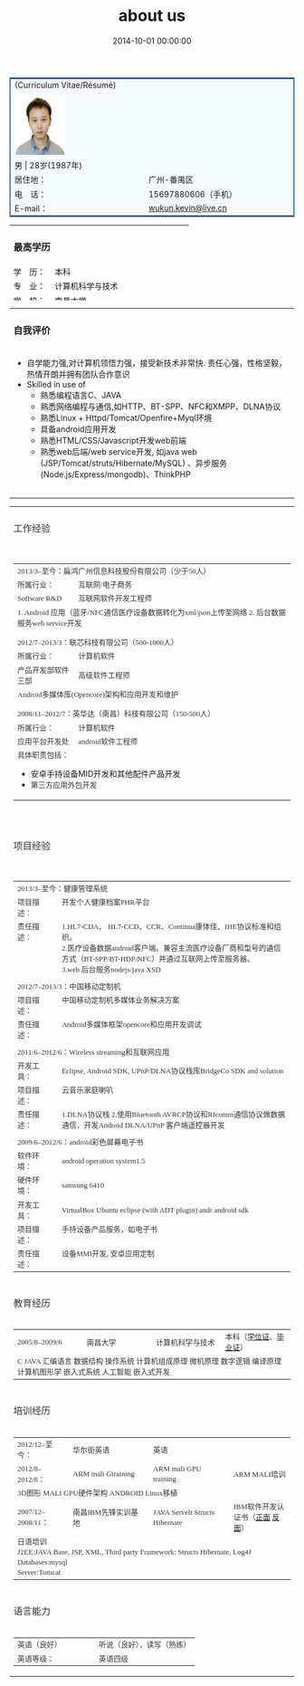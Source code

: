﻿---
layout: post
title:  "about us"
date:   2014-10-01 00:00:00
categories: story
---

<table style="border: #3076BC 2px solid; background: #F5FAFE;" border="0" width="97%" cellspacing="0" cellpadding="0" align="center">
<tbody>
<tr>
<td>(Curriculum Vitae/Résumé)</td>
</tr>
<tr>
<td colspan="4" width="17%"><a href="./img/me.png" class="broken_link"><img class="alignnone wp-image-106 size-medium" src="./img/me.png" alt="wukun" width="90" height="110" /></a></td>
</tr>
<tr>
<td colspan="4" height="20">男 | 28岁(1987年)</td>
</tr>
<tr>
<td height="20">居住地：</td>
<td colspan="3" height="20">广州-番禺区</td>
</tr>
<tr>
<td height="20">电　话：</td>
<td colspan="3" height="20">15697880606（手机）</td>
</tr>
<tr>
<td height="20">E-mail：</td>
<td colspan="3" height="20"><a class="blue1" href="mailto:wukun.kevin@live.cn ">wukun.kevin@live.cn</a></td>
</tr>
</tbody>
</table>
<table style="height: 133px;" border="0" width="97%" cellspacing="0" cellpadding="0" align="center">
<tbody>
<tr>
<td colspan="2">
<h3>最高学历</h3>
</td>
</tr>
<tr>
<td width="59">学　历：</td>
<td width="230">本科</td>
</tr>
<tr>
<td>专　业：</td>
<td>计算机科学与技术</td>
</tr>
<tr>
<td height="22">学　校：</td>
<td>南昌大学</td>
</tr>
</tbody>
</table>
<table border="0" width="97%" cellspacing="0" cellpadding="0" align="center">
<tbody>
<tr>
<td align="left" valign="middle">
<h3>自我评价</h3>
</td>
</tr>
<tr>
<td valign="top">
<ul>
<li>自学能力强,对计算机领悟力强，接受新技术非常快. 责任心强，性格坚毅，热情开朗并拥有团队合作意识</li>
<li>Skilled in use of
<ul>
<li>熟悉编程语言C、JAVA</li>
<li>熟悉网络编程与通信,如HTTP、BT-SPP、NFC和XMPP、DLNA协议</li>
<li>熟悉Linux + Httpd/Tomcat/Openfire+Myql环境</li>
<li>具备android应用开发</li>
<li>熟悉HTML/CSS/Javascript开发web前端</li>
<li>熟悉web后端/web service开发, 如java web (JSP/Tomcat/struts/Hibernate/MySQL) 、异步服务(Node.js/Express/mongodb)、ThinkPHP</li>
</ul>
</li>
</ul>
</td>
</tr>
<tr>
<td align="left" valign="middle" height="10"></td>
</tr>
</tbody>
</table>
<table border="0" width="97%" cellspacing="0" cellpadding="0" align="center">
<tbody>
<tr>
<td align="left" valign="middle">
<h3><span style="color: #333333; font-family: Georgia, 'Times New Roman', 'Bitstream Charter', Times, serif;"><span style="font-weight: normal;">工作经验</span></span></h3>
</td>
</tr>
<tr>
<td align="left" valign="middle" height="10"><span style="color: #333333; font-family: Georgia, 'Times New Roman', 'Bitstream Charter', Times, serif; font-size: small;"> </span></td>
</tr>
<tr>
<td align="left" valign="middle">
<table cellspacing="0" cellpadding="0">
<tbody>
<tr>
<td class="text_left" colspan="2"><span style="color: #333333; font-family: Georgia, 'Times New Roman', 'Bitstream Charter', Times, serif; font-size: small;">2013/3&#8211;至今：扁鸿广州信息科技股份有限公司（少于50人）</span></td>
</tr>
<tr>
<td class="text_left" width="22%"><span style="color: #333333; font-family: Georgia, 'Times New Roman', 'Bitstream Charter', Times, serif; font-size: small;">所属行业：</span></td>
<td class="text" width="78%"><span style="color: #333333; font-family: Georgia, 'Times New Roman', 'Bitstream Charter', Times, serif; font-size: small;">互联网/电子商务</span></td>
</tr>
<tr>
<td class="text_left"><span style="color: #333333; font-family: Georgia, 'Times New Roman', 'Bitstream Charter', Times, serif; font-size: small;">Software R&amp;D</span></td>
<td class="text"><span style="color: #333333; font-family: Georgia, 'Times New Roman', 'Bitstream Charter', Times, serif; font-size: small;">互联网软件开发工程师</span></td>
</tr>
<tr>
<td colspan="2" valign="top"><span style="color: #333333; font-family: Georgia, 'Times New Roman', 'Bitstream Charter', Times, serif; font-size: small;">1. Android 应用（蓝牙/NFC通信医疗设备数据转化为xml/json上传至网络 2. 后台数据服务web service开发</span></td>
</tr>
<tr>
<td colspan="2" height="5"><span style="color: #333333; font-family: Georgia, 'Times New Roman', 'Bitstream Charter', Times, serif; font-size: small;"> </span></td>
</tr>
<tr>
<td colspan="2"><span style="color: #333333; font-family: Georgia, 'Times New Roman', 'Bitstream Charter', Times, serif; font-size: small;">2012/7&#8211;2013/3：联芯科技有限公司（500-1000人）</span></td>
</tr>
<tr>
<td class="text_left" width="22%"><span style="color: #333333; font-family: Georgia, 'Times New Roman', 'Bitstream Charter', Times, serif; font-size: small;">所属行业：</span></td>
<td class="text" width="78%"><span style="color: #333333; font-family: Georgia, 'Times New Roman', 'Bitstream Charter', Times, serif; font-size: small;">计算机软件</span></td>
</tr>
<tr>
<td class="text_left"><span style="color: #333333; font-family: Georgia, 'Times New Roman', 'Bitstream Charter', Times, serif; font-size: small;">产品开发部软件三部</span></td>
<td class="text"><span style="color: #333333; font-family: Georgia, 'Times New Roman', 'Bitstream Charter', Times, serif; font-size: small;">高级软件工程师</span></td>
</tr>
<tr>
<td id="Cur_Val" colspan="2" valign="top"><span style="color: #333333; font-family: Georgia, 'Times New Roman', 'Bitstream Charter', Times, serif; font-size: small;">Android多媒体库(Opencore)架构和应用开发和维护</span></td>
</tr>
<tr>
<td colspan="2" height="5"><span style="color: #333333; font-family: Georgia, 'Times New Roman', 'Bitstream Charter', Times, serif; font-size: small;"> </span></td>
</tr>
<tr>
<td class="text_left" colspan="2"><span style="color: #333333; font-family: Georgia, 'Times New Roman', 'Bitstream Charter', Times, serif; font-size: small;">2008/11&#8211;2012/7：英华达（南昌）科技有限公司（150-500人）</span></td>
</tr>
<tr>
<td class="text_left" width="22%"><span style="color: #333333; font-family: Georgia, 'Times New Roman', 'Bitstream Charter', Times, serif; font-size: small;">所属行业：</span></td>
<td class="text" width="78%"><span style="color: #333333; font-family: Georgia, 'Times New Roman', 'Bitstream Charter', Times, serif; font-size: small;">计算机软件</span></td>
</tr>
<tr>
<td class="text_left"><span style="color: #333333; font-family: Georgia, 'Times New Roman', 'Bitstream Charter', Times, serif; font-size: small;">应用平台开发处</span></td>
<td class="text"><span style="color: #333333; font-family: Georgia, 'Times New Roman', 'Bitstream Charter', Times, serif; font-size: small;">android软件工程师</span></td>
</tr>
<tr>
<td colspan="2" valign="top"><span style="color: #333333; font-family: Georgia, 'Times New Roman', 'Bitstream Charter', Times, serif; font-size: small;">具体职责包括：</span></p>
<ul>
<li>安卓手持设备MID开发和其他配件产品开发</li>
<li><span style="color: #333333; font-family: Georgia, 'Times New Roman', 'Bitstream Charter', Times, serif; font-size: small;">第三方应用外包开发</span></li>
</ul>
</td>
</tr>
</tbody>
</table>
</td>
</tr>
<tr>
<td align="left" valign="middle" height="20"><span style="color: #333333; font-family: Georgia, 'Times New Roman', 'Bitstream Charter', Times, serif; font-size: small;"> </span></td>
</tr>
<tr>
<td class="cvtitle" align="left" valign="middle">
<h3><span style="color: #333333; font-family: Georgia, 'Times New Roman', 'Bitstream Charter', Times, serif;"><span style="font-weight: normal;">项目经验</span></span></h3>
</td>
</tr>
<tr>
<td align="left" valign="middle" height="10"><span style="color: #333333; font-family: Georgia, 'Times New Roman', 'Bitstream Charter', Times, serif; font-size: small;"> </span></td>
</tr>
<tr>
<td align="left" valign="middle">
<table class="table_set" border="0" width="100%" cellspacing="0" cellpadding="0">
<tbody>
<tr>
<td class="text_left" colspan="2"><span style="color: #333333; font-family: Georgia, 'Times New Roman', 'Bitstream Charter', Times, serif; font-size: small;">2013/3&#8211;至今：健康管理系统</span></td>
</tr>
<tr>
<td class="text_left" valign="top" width="16%"><span style="color: #333333; font-family: Georgia, 'Times New Roman', 'Bitstream Charter', Times, serif; font-size: small;">项目描述：</span></td>
<td id="Cur_Val" valign="top" width="84%"><span style="color: #333333; font-family: Georgia, 'Times New Roman', 'Bitstream Charter', Times, serif; font-size: small;">开发个人健康档案PHR平台</span></td>
</tr>
<tr>
<td class="text_left" valign="top"><span style="color: #333333; font-family: Georgia, 'Times New Roman', 'Bitstream Charter', Times, serif; font-size: small;">责任描述：</span></td>
<td id="Cur_Val" valign="top"><span style="color: #333333; font-family: Georgia, 'Times New Roman', 'Bitstream Charter', Times, serif; font-size: small;">1.HL7-CDA、 HL7-CCD、CCR、Continua康体佳、IHE协议标准和组织。<br />
2.医疗设备数据android客户端。兼容主流医疗设备厂商和型号的通信方式（BT-SPP/BT-HDP/NFC）并通过互联网上传至服务器。<br />
3.web 后台服务nodejs/java XSD</span></td>
</tr>
<tr>
<td colspan="2"><span style="color: #333333; font-family: Georgia, 'Times New Roman', 'Bitstream Charter', Times, serif; font-size: small;"> </span></td>
</tr>
<tr>
<td class="text_left" colspan="2"><span style="color: #333333; font-family: Georgia, 'Times New Roman', 'Bitstream Charter', Times, serif; font-size: small;">2012/7&#8211;2013/3：中国移动定制机</span></td>
</tr>
<tr>
<td class="text_left" valign="top" width="16%"><span style="color: #333333; font-family: Georgia, 'Times New Roman', 'Bitstream Charter', Times, serif; font-size: small;">项目描述：</span></td>
<td id="Cur_Val" valign="top" width="84%"><span style="color: #333333; font-family: Georgia, 'Times New Roman', 'Bitstream Charter', Times, serif; font-size: small;">中国移动定制机多媒体业务解决方案</span></td>
</tr>
<tr>
<td class="text_left" valign="top"><span style="color: #333333; font-family: Georgia, 'Times New Roman', 'Bitstream Charter', Times, serif; font-size: small;">责任描述：</span></td>
<td id="Cur_Val" valign="top"><span style="color: #333333; font-family: Georgia, 'Times New Roman', 'Bitstream Charter', Times, serif; font-size: small;">Android多媒体框架opencore和应用开发调试</span></td>
</tr>
<tr>
<td colspan="2"><span style="color: #333333; font-family: Georgia, 'Times New Roman', 'Bitstream Charter', Times, serif; font-size: small;"> </span></td>
</tr>
<tr>
<td class="text_left" colspan="2"><span style="color: #333333; font-family: Georgia, 'Times New Roman', 'Bitstream Charter', Times, serif; font-size: small;">2011/6&#8211;2012/6：Wireless streaming和互联网应用</span></td>
</tr>
<tr>
<td class="text_left" valign="top"><span style="color: #333333; font-family: Georgia, 'Times New Roman', 'Bitstream Charter', Times, serif; font-size: small;">开发工具：</span></td>
<td class="text"><span style="color: #333333; font-family: Georgia, 'Times New Roman', 'Bitstream Charter', Times, serif; font-size: small;">Eclipse, Android SDK, UPnP/DLNA协议栈库BridgeCo SDK and solution</span></td>
</tr>
<tr>
<td class="text_left" valign="top" width="16%"><span style="color: #333333; font-family: Georgia, 'Times New Roman', 'Bitstream Charter', Times, serif; font-size: small;">项目描述：</span></td>
<td id="Cur_Val" valign="top" width="84%"><span style="color: #333333; font-family: Georgia, 'Times New Roman', 'Bitstream Charter', Times, serif; font-size: small;">云音乐家庭喇叭</span></td>
</tr>
<tr>
<td class="text_left" valign="top"><span style="color: #333333; font-family: Georgia, 'Times New Roman', 'Bitstream Charter', Times, serif; font-size: small;">责任描述：</span></td>
<td id="Cur_Val" valign="top"><span style="color: #333333; font-family: Georgia, 'Times New Roman', 'Bitstream Charter', Times, serif; font-size: small;">1.DLNA协议栈 2.使用Bluetooth AVRCP协议和Rfcomm通信协议做数据通信，开发Android DLNA/UPnP 客户端遥控器开发</span></td>
</tr>
<tr>
<td colspan="2"><span style="color: #333333; font-family: Georgia, 'Times New Roman', 'Bitstream Charter', Times, serif; font-size: small;"> </span></td>
</tr>
<tr>
<td class="text_left" colspan="2"><span style="color: #333333; font-family: Georgia, 'Times New Roman', 'Bitstream Charter', Times, serif; font-size: small;">2009/6&#8211;2012/6：android彩色屏幕电子书</span></td>
</tr>
<tr>
<td class="text_left" valign="top"><span style="color: #333333; font-family: Georgia, 'Times New Roman', 'Bitstream Charter', Times, serif; font-size: small;">软件环境：</span></td>
<td class="text"><span style="color: #333333; font-family: Georgia, 'Times New Roman', 'Bitstream Charter', Times, serif; font-size: small;">android operation system1.5</span></td>
</tr>
<tr>
<td class="text_left" valign="top"><span style="color: #333333; font-family: Georgia, 'Times New Roman', 'Bitstream Charter', Times, serif; font-size: small;">硬件环境：</span></td>
<td class="text"><span style="color: #333333; font-family: Georgia, 'Times New Roman', 'Bitstream Charter', Times, serif; font-size: small;">samsung 6410</span></td>
</tr>
<tr>
<td class="text_left" valign="top"><span style="color: #333333; font-family: Georgia, 'Times New Roman', 'Bitstream Charter', Times, serif; font-size: small;">开发工具：</span></td>
<td class="text"><span style="color: #333333; font-family: Georgia, 'Times New Roman', 'Bitstream Charter', Times, serif; font-size: small;">VirtualBox Ubuntu eclipse (with ADT plugin) andr android sdk</span></td>
</tr>
<tr>
<td class="text_left" valign="top" width="16%"><span style="color: #333333; font-family: Georgia, 'Times New Roman', 'Bitstream Charter', Times, serif; font-size: small;">项目描述：</span></td>
<td id="Cur_Val" valign="top" width="84%"><span style="color: #333333; font-family: Georgia, 'Times New Roman', 'Bitstream Charter', Times, serif; font-size: small;">手持设备产品服务，如电子书</span></td>
</tr>
<tr>
<td class="text_left" valign="top"><span style="color: #333333; font-family: Georgia, 'Times New Roman', 'Bitstream Charter', Times, serif; font-size: small;">责任描述：</span></td>
<td id="Cur_Val" valign="top"><span style="color: #333333; font-family: Georgia, 'Times New Roman', 'Bitstream Charter', Times, serif; font-size: small;">设备MMI开发, 安卓应用定制</span></td>
</tr>
</tbody>
</table>
</td>
</tr>
<tr>
<td class="cvtitle" align="left" valign="middle">
<h3><span style="color: #333333; font-family: Georgia, 'Times New Roman', 'Bitstream Charter', Times, serif;"><span style="font-weight: normal;">教育经历</span></span></h3>
</td>
</tr>
<tr>
<td align="left" valign="middle">
<table class="table_set" border="0" width="100%" cellspacing="0" cellpadding="0">
<tbody>
<tr>
<td width="25%"><span style="color: #333333; font-family: Georgia, 'Times New Roman', 'Bitstream Charter', Times, serif; font-size: small;">2005/8&#8211;2009/6</span></td>
<td width="25%"><span style="color: #333333; font-family: Georgia, 'Times New Roman', 'Bitstream Charter', Times, serif; font-size: small;">南昌大学</span></td>
<td width="25%"><span style="color: #333333; font-family: Georgia, 'Times New Roman', 'Bitstream Charter', Times, serif; font-size: small;">计算机科学与技术</span></td>
<td width="25%"><span style="color: #333333; font-family: Georgia, 'Times New Roman', 'Bitstream Charter', Times, serif; font-size: small;">本科（<a title="学位证" href="http://www.diwumeng.com/wukun/wp-content/uploads/2014/08/%E5%AD%A6%E5%A3%AB%E5%AD%A6%E4%BD%8D%E8%AF%81%E4%B9%A6.jpg">学位证</a>、<a title="毕业证" href="http://www.diwumeng.com/wukun/wp-content/uploads/2014/08/%E5%AD%A6%E5%A3%AB%E5%AD%A6%E4%BD%8D%E8%AF%81%E4%B9%A6.jpg">毕业证</a>）</span></td>
</tr>
<tr>
<td id="Cur_Val" colspan="4" valign="top" height="30"><span style="color: #333333; font-family: Georgia, 'Times New Roman', 'Bitstream Charter', Times, serif; font-size: small;">C JAVA 汇编语言 数据结构 操作系统 计算机组成原理 微机原理 数字逻辑 编译原理 计算机图形学 嵌入式系统 人工智能 嵌入式开发</span></td>
</tr>
</tbody>
</table>
</td>
</tr>
<tr>
<td class="cvtitle" align="left" valign="middle">
<h3><span style="color: #333333; font-family: Georgia, 'Times New Roman', 'Bitstream Charter', Times, serif;"><span style="font-weight: normal;">培训经历</span></span></h3>
</td>
</tr>
<tr>
<td align="left" valign="middle">
<table class="table_set" border="0" width="100%" cellspacing="0" cellpadding="0">
<tbody>
<tr>
<td class="text_left" width="20%"><span style="color: #333333; font-family: Georgia, 'Times New Roman', 'Bitstream Charter', Times, serif; font-size: small;">2012/12&#8211;至今：</span></td>
<td class="text" width="29%"><span style="color: #333333; font-family: Georgia, 'Times New Roman', 'Bitstream Charter', Times, serif; font-size: small;">华尔街英语</span></td>
<td class="text" width="29%"><span style="color: #333333; font-family: Georgia, 'Times New Roman', 'Bitstream Charter', Times, serif; font-size: small;">英语</span></td>
<td class="text" width="22%"><span style="color: #333333; font-family: Georgia, 'Times New Roman', 'Bitstream Charter', Times, serif; font-size: small;"> </span></td>
</tr>
<tr>
<td class="text_left" width="20%"><span style="color: #333333; font-family: Georgia, 'Times New Roman', 'Bitstream Charter', Times, serif; font-size: small;">2012/8&#8211;2012/8：</span></td>
<td class="text" width="29%"><span style="color: #333333; font-family: Georgia, 'Times New Roman', 'Bitstream Charter', Times, serif; font-size: small;">ARM mali Gtraining</span></td>
<td class="text" width="29%"><span style="color: #333333; font-family: Georgia, 'Times New Roman', 'Bitstream Charter', Times, serif; font-size: small;">ARM mali GPU training</span></td>
<td class="text" width="22%"><span style="color: #333333; font-family: Georgia, 'Times New Roman', 'Bitstream Charter', Times, serif; font-size: small;">ARM MALI培训</span></td>
</tr>
<tr>
<td id="Cur_Val" colspan="4" valign="top"><span style="color: #333333; font-family: Georgia, 'Times New Roman', 'Bitstream Charter', Times, serif; font-size: small;">3D图形 MALI GPU硬件架构 ANDROID Linux移植</span></td>
</tr>
<tr>
<td class="text_left" width="20%"><span style="color: #333333; font-family: Georgia, 'Times New Roman', 'Bitstream Charter', Times, serif; font-size: small;">2007/12&#8211;2008/11：</span></td>
<td class="text" width="29%"><span style="color: #333333; font-family: Georgia, 'Times New Roman', 'Bitstream Charter', Times, serif; font-size: small;">南昌IBM先锋实训基地</span></td>
<td class="text" width="29%"><span style="color: #333333; font-family: Georgia, 'Times New Roman', 'Bitstream Charter', Times, serif; font-size: small;">JAVA Servelt Structs Hibernate</span></td>
<td class="text" width="22%"><span style="color: #333333; font-family: Georgia, 'Times New Roman', 'Bitstream Charter', Times, serif; font-size: small;">IBM软件开发认证书（<a title="ibm01" href="http://www.diwumeng.com/wukun/wp-content/uploads/2014/08/%E5%AD%A6%E5%A3%AB%E5%AD%A6%E4%BD%8D%E8%AF%81%E4%B9%A6.jpg">正面</a> <a title="ibm02" href="http://www.diwumeng.com/wukun/wp-content/uploads/2014/08/%E5%AD%A6%E5%A3%AB%E5%AD%A6%E4%BD%8D%E8%AF%81%E4%B9%A6.jpg">反面</a>）</span></td>
</tr>
<tr>
<td id="Cur_Val" colspan="4" valign="top"><span style="color: #333333; font-family: Georgia, 'Times New Roman', 'Bitstream Charter', Times, serif; font-size: small;">日语培训<br />
J2EE:JAVA Base, JSP, XML, Third party Framework: Structs Hibernate, Log4J<br />
Databases:mysql<br />
Server:Tomcat</span></td>
</tr>
</tbody>
</table>
</td>
</tr>
<tr>
<td class="cvtitle" align="left" valign="middle">
<h3><span style="color: #333333; font-family: Georgia, 'Times New Roman', 'Bitstream Charter', Times, serif;"><span style="font-weight: normal;">语言能力</span></span></h3>
</td>
</tr>
<tr>
<td align="left" valign="middle">
<table border="0" width="97%" cellspacing="0" cellpadding="0">
<tbody>
<tr>
<td class="text_left" width="130"><span style="color: #333333; font-family: Georgia, 'Times New Roman', 'Bitstream Charter', Times, serif; font-size: small;">英语（良好）</span></td>
<td class="text"><span style="color: #333333; font-family: Georgia, 'Times New Roman', 'Bitstream Charter', Times, serif; font-size: small;">听说（良好），读写（熟练）</span></td>
</tr>
<tr>
<td class="text_left" width="130"><span style="color: #333333; font-family: Georgia, 'Times New Roman', 'Bitstream Charter', Times, serif; font-size: small;">英语等级：</span></td>
<td class="text"><span style="color: #333333; font-family: Georgia, 'Times New Roman', 'Bitstream Charter', Times, serif; font-size: small;">英语四级</span></td>
</tr>
</tbody>
</table>
</td>
</tr>
</tbody>
</table>